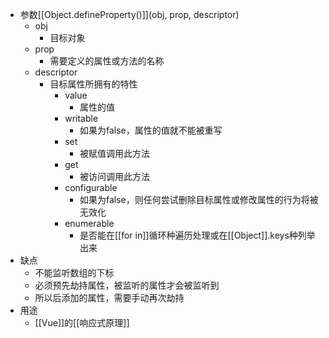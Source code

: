 - 参数[[Object.defineProperty()]](obj, prop, descriptor)
	- obj
		- 目标对象
	- prop
		- 需要定义的属性或方法的名称
	- descriptor
		- 目标属性所拥有的特性
			- value
				- 属性的值
			- writable
				- 如果为false，属性的值就不能被重写
			- set
				- 被赋值调用此方法
			- get
				- 被访问调用此方法
			- configurable
				- 如果为false，则任何尝试删除目标属性或修改属性的行为将被无效化
			- enumerable
				- 是否能在[[for in]]循环种遍历处理或在[[Object]].keys种列举出来
- 缺点
	- 不能监听数组的下标
	- 必须预先劫持属性，被监听的属性才会被监听到
	- 所以后添加的属性，需要手动再次劫持
- 用途
	- [[Vue]]的[[响应式原理]]